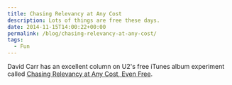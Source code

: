 ```yaml
---
title: Chasing Relevancy at Any Cost
description: Lots of things are free these days.
date: 2014-11-15T14:00:22+00:00
permalink: /blog/chasing-relevancy-at-any-cost/
tags:
  - Fun
---
```


David Carr has an excellent column on U2's free iTunes album experiment called [Chasing Relevancy at Any Cost, Even Free](http://www.nytimes.com/2014/11/10/business/media/for-bono-and-u2-apple-itunes-partnership-finally-hits-a-wrong-note.html).
